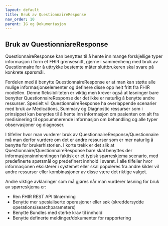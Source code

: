```yaml
---
layout: default
title: Bruk av QuestionnaireResponse
nav_order: 10
parent: IG og Dokumentasjon
---
```


## Bruk av QuestionniareResponse

QuestionnaireResponse kan benyttes til å hente inn mange forskjellige typer informasjon i form et FHIR grensesnitt, gjerne i sammenheng med bruk av Questionnaire for å uttrykke bestemte måter sluttbrukeren skal svare på konkrete spørsmål.

Fordelen med å benytte QuestionnaireResponse er at man kan støtte alle mulige informasjonselementer og definere disse opp helt fritt fra FHIR modellen. Denne fleksibiliteten er viktig men krever også at løsninger bare benytter QuestionnaireResponse der det ikke er naturlig å benytte andre ressurser. Spesielt vil QuestionnaireResponse ha overlappende scenarier med bruk av Medications, Summary og Diagnostic ressurser som i prinsippet kan benyttes til å hente inn informasjon om pasienten om alt fra medisinering til oppsummerende informasjon om behandling og alle typer observasjoner og diagnoser.

I tilfeller hvor man vurderer bruk av QuestionnaireResponse/Questionnaire må man derfor vurdere om det er andre ressurser som er mer naturlig å benytte for brukerhistorien. I korte trekk er det slik at Questionnaire/QuestionnaireResponse bare skal benyttes der informasjonsinnhentingen faktisk er et typisk spørreskjema scenario, med predefinerte spørsmål og predefinert innhold i svaret. I alle tilfeller hvor informasjonen eksisterer i systemet eller skal populeres fra andre kilder vil andre ressurser eller kombinasjoner av disse være det riktige valget.

Andre viktige avklaringer som må gjøres når man vurderer løsning for bruk av spørreskjema er:
* Ren FHIR REST API tilnærming
* Benytte mer spesialiserte operasjoner eller søk (skreddersydde operations/searchparameters)
* Benytte Bundles med sterke krav til innhold
* Benytte definerte meldinger/dokumenter for rapportering


